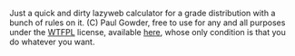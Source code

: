 Just a quick and dirty lazyweb calculator for a grade distribution with a bunch of rules on it.  (C) Paul Gowder, free to use for any and all purposes under the [WTFPL](http://www.wtfpl.net/) license, available [here](http://www.wtfpl.net/txt/COPYING/), whose only condition is that you do whatever you want.

